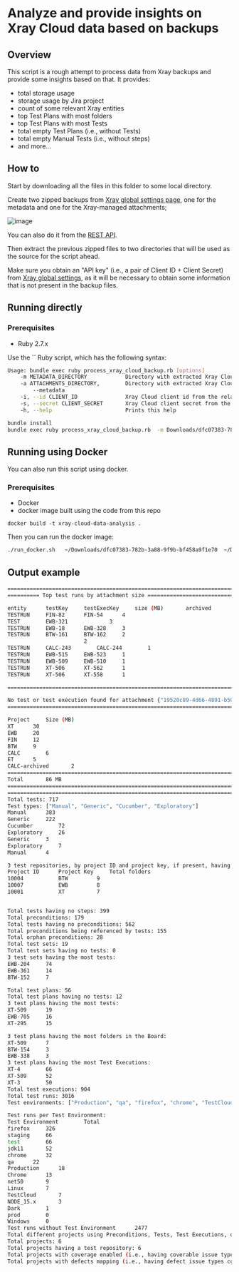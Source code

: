 # Analyze and provide insights on Xray Cloud data based on backups
 
## Overview

This script is a rough attempt to process data from Xray backups and provide some insights based on that.
It provides:

* total storage usage
* storage usage by Jira project
* count of some relevant Xray entities
* top Test Plans with most folders
* top Test Plans with most Tests
* total empty Test Plans (i.e., without Tests)
* total empty Manual Tests (i.e., without steps)
* and more...


## How to

Start by downloading all the files in this folder to some local directory.

Create two zipped backups from [Xray global settings page](https://docs.getxray.app/display/XRAYCLOUD/Global+Settings%3A+Backup), one for the metadata and one for the Xray-managed attachments; 

![image](https://github.com/Xray-App/xray-code-snippets/assets/34485244/44e8b730-bd88-4dcc-b9e7-d0d053359a96)

You can also do it from the [REST API](https://docs.getxray.app/display/XRAYCLOUD/Backup+-+REST+v2).

Then extract the previous zipped files to two directories that will be used as the source for the script ahead.

Make sure you obtain an "API key" (i.e., a pair of Client ID + Client Secret) from [Xray global settings](https://docs.getxray.app/display/XRAYCLOUD/Global+Settings%3A+API+Keys), as it will be necessary to obtain some information that is not present in the backup files.

## Running directly

### Prerequisites

* Ruby 2.7.x


Use the `` Ruby script, which has the following syntax:

```bash
Usage: bundle exec ruby process_xray_cloud_backup.rb [options]
    -m METADATA_DIRECTORY            Directory with extracted Xray Cloud metadata backup composed of multiple JSON files
    -a ATTACHMENTS_DIRECTORY,        Directory with extracted Xray Cloud attachments backup composed of multiple attachment files
        --metadata
    -i, --id CLIENT_ID               Xray Cloud client id from the related API key
    -s, --secret CLIENT_SECRET       Xray Cloud client secret from the related API key
    -h, --help                       Prints this help
```


```bash
bundle install
bundle exec ruby process_xray_cloud_backup.rb  -m Downloads/dfc07383-782b-3a88-9f9b-bf458a9f1e70 -a Downloads/dfc07383-782b-3a88-9f9b-bf458a9f1e70_attachment -i DA2258616A5944198E9BE40000000000 -s 5bae1aa5b49e5d263781da54ba55cc7deebd7840c68fe2fdfd2a070000000000

```

## Running using Docker

You can also run this script using docker.

### Prerequisites

* Docker
* docker image built using the code from this repo

```
docker build -t xray-cloud-data-analysis .
```

Then you can run the docker image:

```bash
./run_docker.sh   ~/Downloads/dfc07383-782b-3a88-9f9b-bf458a9f1e70  ~/Downloads/dfc07383-782b-3a88-9f9b-bf458a9f1e70_attachment  DA2258616A5944198E9BE40000000000 5bae1aa5b49e5d263781da54ba55cc7deebd7840c68fe2fdfd2a070000000000
```


## Output example


```bash
========================================================================
========== Top test runs by attachment size ============================

entity		testKey		testExecKey		size (MB)		archived
TESTRUN		FIN-82		FIN-54		4		
TEST		EWB-321				3		
TESTRUN		EWB-18		EWB-328		3		
TESTRUN		BTW-161		BTW-162		2		
						2		
TESTRUN		CALC-243		CALC-244		1		
TESTRUN		EWB-515		EWB-523		1		
TESTRUN		EWB-509		EWB-510		1		
TESTRUN		XT-506		XT-562		1		
TESTRUN		XT-506		XT-558		1		

========================================================================

No test or test execution found for attachment {"19520c89-4d66-4891-b508-0d0614f02e82"=>{"tenant"=>"dfc07383-782b-3a88-9f9b-bf458a9f1e70", "filename"=>"TestSession_2021-11-23_11-52-56-631.pdf", "compressed"=>"false", "size"=>2469686}}
========================================================================

Project		Size (MB)
XT		30
EWB		20
FIN		12
BTW		9
CALC		6
ET		5
CALC-archived		2
========================================================================
Total		86 MB
========================================================================
========================================================================
Total tests: 717
Test types: ["Manual", "Generic", "Cucumber", "Exploratory"]
Manual		383
Generic		222
Cucumber		72
Exploratory		26
Generic		3
Exploratory		7
Manual		4

3 test repositories, by project ID and project key, if present, having the most folders in Jira:
Project ID		Project Key		Total folders
10004			BTW			9
10007			EWB			8
10001			XT			7


Total tests having no steps: 399
Total preconditions: 179
Total tests having no preconditions: 562
Total preconditions being referenced by tests: 155
Total orphan preconditions: 28
Total test sets: 19
Total test sets having no tests: 0
3 test sets having the most tests:
EWB-204		74
EWB-361		14
BTW-152		7

Total test plans: 56
Total test plans having no tests: 12
3 test plans having the most tests:
XT-509		19
EWB-705		16
XT-295		15

3 test plans having the most folders in the Board:
XT-509		7
BTW-154		3
EWB-338		3
3 test plans having the most Test Executions:
XT-4		66
XT-509		52
XT-3		50
Total test executions: 904
Total test runs: 3016
Test environments: ["Production", "qa", "firefox", "chrome", "TestCloud", "Linux", "Chrome", "Windows", "NODE_15.x", "test", "staging", "prod", "jdk11", "net50", "Dark"]

Test runs per Test Environment:
Test Environment		Total
firefox		326
staging		66
test		66
jdk11		52
chrome		32
qa		22
Production		18
Chrome		13
net50		9
Linux		7
TestCloud		7
NODE_15.x		3
Dark		1
prod		0
Windows		0
Test runs without Test Environment		2477
Total different projects using Preconditions, Tests, Test Executions, or Test Plans: 6
Total projects: 6
Total projects having a test repository: 6
Total projects with coverage enabled (i.e., having coverable issue types configured): 6
Total projects with defects mapping (i.e., having defect issue types configured): 6
```
